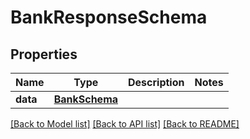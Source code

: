 # BankResponseSchema

## Properties
Name | Type | Description | Notes
------------ | ------------- | ------------- | -------------
**data** | [**BankSchema**](BankSchema.md) |  | 

[[Back to Model list]](../README.md#documentation-for-models) [[Back to API list]](../README.md#documentation-for-api-endpoints) [[Back to README]](../README.md)

